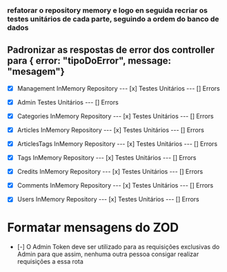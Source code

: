 

### refatorar o repository memory e logo en seguida recriar os testes unitários de cada parte, seguindo a ordem do banco de dados
## Padronizar as respostas de error dos controller para { error: "tipoDoError", message: "mesagem"}

- [x] Management InMemory Repository ---    [x] Testes Unitários --- [] Errors
- [x] Admin Testes Unitários                                     --- [] Errors
- [x] Categories InMemory Repository ---    [x] Testes Unitários --- [] Errors
- [x] Articles InMemory Repository ---      [x] Testes Unitários --- [] Errors
- [x] ArticlesTags InMemory Repository ---  [x] Testes Unitários --- [] Errors
- [x] Tags InMemory Repository ---          [x] Testes Unitários --- [] Errors
- [x] Credits InMemory Repository ---       [x] Testes Unitários --- [] Errors

- [x] Comments InMemory Repository ---      [x] Testes Unitários --- [] Errors
- [x] Users InMemory Repository ---         [x] Testes Unitários --- [] Errors

# Formatar mensagens do ZOD #

- [-] O Admin Token deve ser utilizado para as requisições exclusivas do Admin para que assim, nenhuma outra pessoa consigar realizar requisições a essa rota
